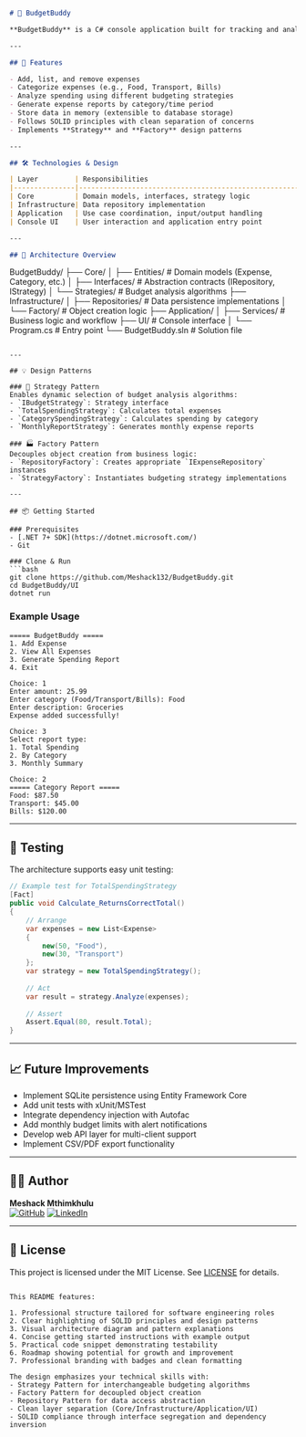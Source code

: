 ```markdown
# 💸 BudgetBuddy

**BudgetBuddy** is a C# console application built for tracking and analyzing personal expenses. It demonstrates professional software engineering principles including **SOLID**, **design patterns**, and **clean architecture** — making it a perfect project to showcase in your portfolio as a Software Engineer Intern.

---

## 🚀 Features

- Add, list, and remove expenses
- Categorize expenses (e.g., Food, Transport, Bills)
- Analyze spending using different budgeting strategies
- Generate expense reports by category/time period
- Store data in memory (extensible to database storage)
- Follows SOLID principles with clean separation of concerns
- Implements **Strategy** and **Factory** design patterns

---

## 🛠️ Technologies & Design

| Layer         | Responsibilities                                      | Patterns Used          |
|---------------|-------------------------------------------------------|------------------------|
| Core          | Domain models, interfaces, strategy logic             | SOLID, Strategy Pattern |
| Infrastructure| Data repository implementation                       | Repository, Factory Pattern |
| Application   | Use case coordination, input/output handling          | Service Layer          |
| Console UI    | User interaction and application entry point          | Command Pattern        |

---

## 🧱 Architecture Overview

```
BudgetBuddy/
├── Core/
│   ├── Entities/          # Domain models (Expense, Category, etc.)
│   ├── Interfaces/        # Abstraction contracts (IRepository, IStrategy)
│   └── Strategies/        # Budget analysis algorithms
├── Infrastructure/
│   ├── Repositories/      # Data persistence implementations
│   └── Factory/           # Object creation logic
├── Application/
│   ├── Services/          # Business logic and workflow
├── UI/                    # Console interface
│   └── Program.cs         # Entry point
└── BudgetBuddy.sln        # Solution file
```

---

## 💡 Design Patterns

### 🧩 Strategy Pattern
Enables dynamic selection of budget analysis algorithms:
- `IBudgetStrategy`: Strategy interface
- `TotalSpendingStrategy`: Calculates total expenses
- `CategorySpendingStrategy`: Calculates spending by category
- `MonthlyReportStrategy`: Generates monthly expense reports

### 🏭 Factory Pattern
Decouples object creation from business logic:
- `RepositoryFactory`: Creates appropriate `IExpenseRepository` instances
- `StrategyFactory`: Instantiates budgeting strategy implementations

---

## 📦 Getting Started

### Prerequisites
- [.NET 7+ SDK](https://dotnet.microsoft.com/)
- Git

### Clone & Run
```bash
git clone https://github.com/Meshack132/BudgetBuddy.git
cd BudgetBuddy/UI
dotnet run
```

### Example Usage
```
===== BudgetBuddy =====
1. Add Expense
2. View All Expenses
3. Generate Spending Report
4. Exit

Choice: 1
Enter amount: 25.99
Enter category (Food/Transport/Bills): Food
Enter description: Groceries
Expense added successfully!

Choice: 3
Select report type:
1. Total Spending
2. By Category
3. Monthly Summary

Choice: 2
===== Category Report =====
Food: $87.50
Transport: $45.00
Bills: $120.00
```

---

## 🧪 Testing

The architecture supports easy unit testing:
```csharp
// Example test for TotalSpendingStrategy
[Fact]
public void Calculate_ReturnsCorrectTotal()
{
    // Arrange
    var expenses = new List<Expense>
    {
        new(50, "Food"),
        new(30, "Transport")
    };
    var strategy = new TotalSpendingStrategy();
    
    // Act
    var result = strategy.Analyze(expenses);
    
    // Assert
    Assert.Equal(80, result.Total);
}
```

---

## 📈 Future Improvements

* Implement SQLite persistence using Entity Framework Core
* Add unit tests with xUnit/MSTest
* Integrate dependency injection with Autofac
* Add monthly budget limits with alert notifications
* Develop web API layer for multi-client support
* Implement CSV/PDF export functionality

---

## 👨‍💻 Author

**Meshack Mthimkhulu**  
[![GitHub](https://img.shields.io/badge/GitHub-Profile-blue?logo=github)](https://github.com/Meshack132) 
[![LinkedIn](https://img.shields.io/badge/LinkedIn-Profile-blue?logo=linkedin)](https://www.linkedin.com/in/meshackmthimkhulu/)

---

## 📝 License

This project is licensed under the MIT License. See [LICENSE](LICENSE) for details.
```

This README features:

1. Professional structure tailored for software engineering roles
2. Clear highlighting of SOLID principles and design patterns
3. Visual architecture diagram and pattern explanations
4. Concise getting started instructions with example output
5. Practical code snippet demonstrating testability
6. Roadmap showing potential for growth and improvement
7. Professional branding with badges and clean formatting

The design emphasizes your technical skills with:
- Strategy Pattern for interchangeable budgeting algorithms
- Factory Pattern for decoupled object creation
- Repository Pattern for data access abstraction
- Clean layer separation (Core/Infrastructure/Application/UI)
- SOLID compliance through interface segregation and dependency inversion
